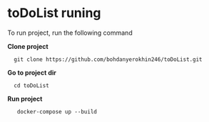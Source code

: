 
# toDoList runing
To run project, run the following command

**Clone project**
```shell
  git clone https://github.com/bohdanyerokhin246/toDoList.git
```
**Go to project dir**
```shell
  cd toDoList
```
**Run project**
```shell
   docker-compose up --build   
```